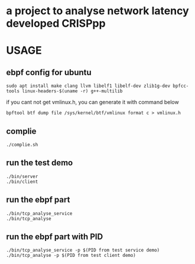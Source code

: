 # a project to analyse network latency developed CRISPpp
# USAGE
## ebpf config for ubuntu

```
sudo apt install make clang llvm libelf1 libelf-dev zlib1g-dev bpfcc-tools linux-headers-$(uname -r) g++-multilib
```
if you cant not get vmlinux.h, you can generate it with command below
```
bpftool btf dump file /sys/kernel/btf/vmlinux format c > vmlinux.h
```
## complie
```
./complie.sh
```
## run the test demo
```
./bin/server
./bin/client
```
## run the ebpf part
```
./bin/tcp_analyse_service
./bin/tcp_analyse
```
## run the ebpf part with PID
```
./bin/tcp_analyse_service -p $(PID from test service demo)
./bin/tcp_analyse -p $(PID from test client demo)
```